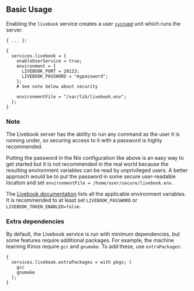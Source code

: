 ## Basic Usage

Enabling the `livebook` service creates a user [`systemd`](https://www.freedesktop.org/wiki/Software/systemd/) unit which runs the server.

```programlisting
{ ... }:

{
  services.livebook = {
    enableUserService = true;
    environment = {
      LIVEBOOK_PORT = 20123;
      LIVEBOOK_PASSWORD = "mypassword";
    };
    # See note below about security

    environmentFile = "/var/lib/livebook.env";
  };
}
```

### Note

The Livebook server has the ability to run any command as the user it is running under, so securing access to it with a password is highly recommended.

Putting the password in the Nix configuration like above is an easy way to get started but it is not recommended in the real world because the resulting environment variables can be read by unprivileged users. A better approach would be to put the password in some secure user-readable location and set `environmentFile = /home/user/secure/livebook.env`.

The [Livebook documentation](https://hexdocs.pm/livebook/readme.html#environment-variables) lists all the applicable environment variables. It is recommended to at least set `LIVEBOOK_PASSWORD` or `LIVEBOOK_TOKEN_ENABLED=false`.

### Extra dependencies

By default, the Livebook service is run with minimum dependencies, but some features require additional packages. For example, the machine learning Kinos require `gcc` and `gnumake`. To add these, use `extraPackages`:

```programlisting
{
  services.livebook.extraPackages = with pkgs; [
    gcc
    gnumake
  ];
}
```
